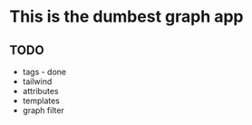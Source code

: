 # This is the dumbest graph app

## TODO

- tags - done
- tailwind
- attributes
- templates
- graph filter
